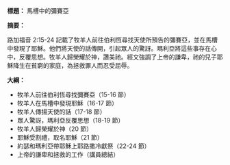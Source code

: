 **標題：** 馬槽中的彌賽亞

**摘要：**

路加福音 2:15-24 記載了牧羊人前往伯利恆尋找天使所預告的彌賽亞，並在馬槽中發現了耶穌。他們將天使的話傳開，引起眾人的驚訝。瑪利亞將這些事存在心中，反覆思想。牧羊人歸榮耀於神，讚美祂。經文強調了上帝的謙卑，祂的兒子耶穌降生在貧窮的家庭，為拯救罪人而忍受屈辱。

**大綱：**

* 牧羊人前往伯利恆尋找彌賽亞（15-16 節）
* 牧羊人在馬槽中發現耶穌（16-17 節）
* 牧羊人傳揚天使的話（17-18 節）
* 眾人驚訝，瑪利亞反覆思想（18-19 節）
* 牧羊人歸榮耀於神（20 節）
* 耶穌受割禮，取名耶穌（21 節）
* 約瑟和瑪利亞帶耶穌上耶路撒冷獻祭（22-24 節）
* 上帝的謙卑和拯救的工作（講員總結）
